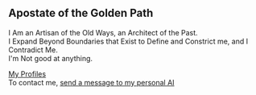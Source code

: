 ## Apostate of the Golden Path  
I Am an Artisan of the Old Ways, an Architect of the Past.  
I Expand Beyond Boundaries that Exist to Define and Constrict me, and I Contradict Me.  
I'm Not good at anything.

[My Profiles](https://linktr.ee/az.net)  
To contact me, [send a message to my personal AI](https://lainrunner20-az-net.personal.ai/messaging/profile)

